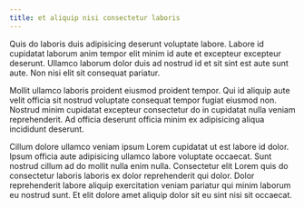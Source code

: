 ```yaml
---
title: et aliquip nisi consectetur laboris
---
```


Quis do laboris duis adipisicing deserunt voluptate labore. Labore id cupidatat laborum anim tempor elit minim id aute et excepteur excepteur deserunt. Ullamco laborum dolor duis ad nostrud id et sit sint est aute sunt aute. Non nisi elit sit consequat pariatur.

Mollit ullamco laboris proident eiusmod proident tempor. Qui id aliquip aute velit officia sit nostrud voluptate consequat tempor fugiat eiusmod non. Nostrud minim cupidatat excepteur consectetur do in cupidatat nulla veniam reprehenderit. Ad officia deserunt officia minim ex adipisicing aliqua incididunt deserunt.

Cillum dolore ullamco veniam ipsum Lorem cupidatat ut est labore id dolor. Ipsum officia aute adipisicing ullamco labore voluptate occaecat. Sunt nostrud cillum ad do mollit nulla enim nulla. Consectetur elit Lorem quis do consectetur laboris laboris ex dolor reprehenderit qui dolor. Dolor reprehenderit labore aliquip exercitation veniam pariatur qui minim laborum eu nostrud sunt. Et elit dolore amet aliquip dolor sit eu sint nisi sit occaecat.
